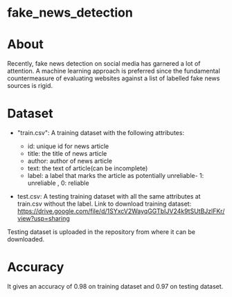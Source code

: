 # fake_news_detection
# About
Recently, fake news detection on social media has garnered a lot of attention. A machine learning approach is preferred since the fundamental countermeasure of evaluating websites against a list of labelled fake news sources is rigid. 

# Dataset
* "train.csv": A training dataset with the following attributes:
  * id: unique id for news article
  * title: the title of news article
  * author: author of news article
  * text: the text of article(can be incomplete)
  * label: a label that marks the article as potentially unreliable-  1: unreliable , 0: reliable

* test.csv: A testing training dataset with all the same attributes at train.csv without the label.
Link to download training dataset: https://drive.google.com/file/d/1SYxcV2WayqGGTbIJV24k9tSUtBJzlFKr/view?usp=sharing

Testing dataset is uploaded in the repository from where it can be downloaded.

# Accuracy
It gives an accuracy of 0.98 on training dataset and 0.97 on testing dataset.
